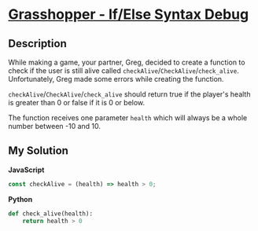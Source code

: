 # [Grasshopper - If/Else Syntax Debug](https://www.codewars.com/kata/57089707fe2d01529f00024a)

## Description

While making a game, your partner, Greg, decided to create a function to check if the user is still alive called `checkAlive`/`CheckAlive`/`check_alive`. Unfortunately, Greg made some errors while creating the function.

`checkAlive`/`CheckAlive`/`check_alive` should return true if the player's health is greater than 0 or false if it is 0 or below.

The function receives one parameter `health` which will always be a whole number between -10 and 10.

## My Solution

**JavaScript**

```js
const checkAlive = (health) => health > 0;
```

**Python**

```py
def check_alive(health):
    return health > 0
```
